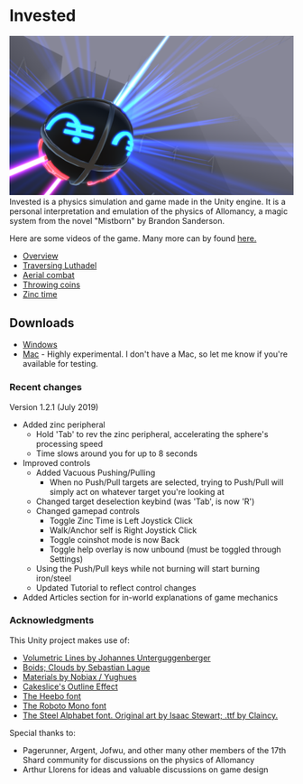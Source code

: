 # Invested
![](demoImage.png)
Invested is a physics simulation and game made in the Unity engine. It is a personal interpretation and emulation of the physics of Allomancy, a magic system from the novel "Mistborn" by Brandon Sanderson.

Here are some videos of the game. Many more can by found [here.](https://gfycat.com/@Artemos)
- [Overview](https://gfycat.com/boldenchantedamethystgemclam)
- [Traversing Luthadel](https://gfycat.com/insecuredifficultdodo)
- [Aerial combat](https://gfycat.com/soupyelegantlark)
- [Throwing coins](https://gfycat.com/complicatedregularangelwingmussel)
- [Zinc time](https://gfycat.com/hauntingfalseindigobunting)

## Downloads
- [Windows](https://www.dropbox.com/s/6o152qparaoede7/Invested.zip?dl=1)
- [Mac](https://www.dropbox.com/s/94brafk3ew55tdb/Invested%20for%20Mac.zip?dl=1) - Highly experimental. I don't have a Mac, so let me know if you're available for testing.

### Recent changes

Version 1.2.1 (July 2019)
- Added zinc peripheral
	- Hold 'Tab' to rev the zinc peripheral, accelerating the sphere's processing speed
	- Time slows around you for up to 8 seconds
- Improved controls	
	- Added Vacuous Pushing/Pulling
		- When no Push/Pull targets are selected, trying to Push/Pull will simply act on whatever target you're looking at
	- Changed target deselection keybind (was 'Tab', is now 'R')
	- Changed gamepad controls
		- Toggle Zinc Time is Left Joystick Click
		- Walk/Anchor self is Right Joystick Click
		- Toggle coinshot mode is now Back
		- Toggle help overlay is now unbound (must be toggled through Settings)
	- Using the Push/Pull keys while not burning will start burning iron/steel
	- Updated Tutorial to reflect control changes
- Added Articles section for in-world explanations of game mechanics

### Acknowledgments
This Unity project makes use of:
- [Volumetric Lines by Johannes Unterguggenberger](https://assetstore.unity.com/packages/tools/particles-effects/volumetric-lines-29160)
- [Boids; Clouds by Sebastian Lague](https://github.com/SebLague)
- [Materials by Nobiax / Yughues](https://assetstore.unity.com/publishers/4986)
- [Cakeslice's Outline Effect](https://github.com/cakeslice/Outline-Effect)
- [The Heebo font](https://fonts.google.com/specimen/Heebo)
- [The Roboto Mono font](https://fonts.google.com/specimen/Roboto+Mono)
- [The Steel Alphabet font. Original art by Isaac Stewart; .ttf by Claincy.](https://www.17thshard.com/forum/topic/86714-steel-alphabet-font-updated/)

Special thanks to:
- Pagerunner, Argent, Jofwu, and other many other members of the 17th Shard community for discussions on the physics of Allomancy
- Arthur Llorens for ideas and valuable discussions on game design
